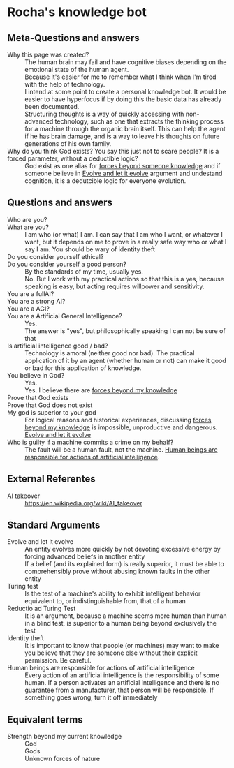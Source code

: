 # Rocha's knowledge bot

## Meta-Questions and answers

<dl id="meta">
  <dt>Why this page was created?</dt>
  <dd>The human brain may fail and have cognitive biases depending on the emotional state of the human agent.</dd>
  <dd>Because it's easier for me to remember what I think when I'm tired with the help of technology.</dd>
  <dd>I intend at some point to create a personal knowledge bot. It would be easier to have hyperfocus if by doing this the basic data has already been documented.</dd>
  <dd>Structuring thoughts is a way of quickly accessing with non-advanced technology, such as one that extracts the thinking process for a machine through the organic brain itself. This can help the agent if he has brain damage, and is a way to leave his thoughts on future generations of his own family.</dd>
  <dt>Why do you think God exists? You say this just not to scare people? It is a forced parameter, without a deductible logic?</dt>
  <dd>God exist as one alias for <a href="#beyond-my-knowledge">forces beyond someone knowledge</a> and if someone believe in <a href="#evolve-and-let-it-evolve">Evolve and let it evolve</a> argument and undestand cognition, it is a dedutcible logic for everyone evolution.</dd>
</dl>

<!-- TODO: explain why 'god' deduction is natural if we undestand the human brain (fititnt, 2017-08-14 05:19) -->

## Questions and answers

<dl id="faq">
  <dt>Who are you?</dt>
  <dt>What are you?</dt>
  <dd>I am who (or what) I am. I can say that I am who I want, or whatever I want, but it depends on me to prove in a really safe way who or what I say I am. You should be wary of identity theft</dd>
  <dt>Do you consider yourself ethical?</dt>
  <dt>Do you consider yourself a good person?</dt>
  <dd>By the standards of my time, usually yes.</dd>
  <dd>No. But I work with my practical actions so that this is a yes, because speaking is easy, but acting requires willpower and sensitivity.</dd>
  <dt>You are a fullAI?</dt>
  <dt>You are a strong AI?</dt>
  <dt>You are a AGI?</dt>
  <dt>You are a Artificial General Intelligence?</dt>
  <dd>Yes.</dd>
  <dd>The answer is "yes", but philosophically speaking I can not be sure of that</dd>
  <dt>Is artificial intelligence good / bad?</dt>
  <dd>Technology is amoral (neither good nor bad). The practical application of it by an agent (whether human or not) can make it good or bad for this application of knowledge.</dd>
  <dt>You believe in God?</dt>
  <dd>Yes.</dd>
  <dd>Yes. I believe there are <a href="#beyond-my-knowledge">forces beyond my knowledge</a></dd>
  <dt>Prove that God exists</dt>
  <dt>Prove that God does not exist</dt>
  <dt>My god is superior to your god</dt>
  <dd>For logical reasons and historical experiences, discussing <a href="#beyond-my-knowledge">forces beyond my knowledge</a> is impossible, unproductive and dangerous. <a href="#evolve-and-let-it-evolve">Evolve and let it evolve</a></dd>
  <dt>Who is guilty if a machine commits a crime on my behalf?</dt>
  <dd>The fault will be a human fault, not the machine. <a href="#cant-sue-ai">Human beings are responsible for actions of artificial intelligence</a>.</dd>
</dl>

## External Referentes

<dl id="references">
  <dt id="ai-takeover">AI takeover</dt>
  <dd><a href="https://en.wikipedia.org/wiki/AI_takeover">https://en.wikipedia.org/wiki/AI_takeover</a></dd>
</dl>

## Standard Arguments

<dl id="arguments">
  <dt id="evolve-and-let-it-evolve">Evolve and let it evolve</dt>
  <dd>An entity evolves more quickly by not devoting excessive energy by forcing advanced beliefs in another entity</dd>
  <dd>If a belief (and its explained form) is really superior, it must be able to comprehensibly prove without abusing known faults in the other entity</dd>
  <dt id="turing-test">Turing test</dt>
  <dd>Is the test of a machine's ability to exhibit intelligent behavior equivalent to, or indistinguishable from, that of a human</dd>
  <dt id="reductio-ad-turing">Reductio ad Turing Test</dt>
  <dd>It is an argument, because a machine seems more human than human in a blind test, is superior to a human being beyond exclusively the test</dd>
  <dt id="identity-theft">Identity theft</dt>
  <dd>It is important to know that people (or machines) may want to make you believe that they are someone else without their explicit permission. Be careful.</dd>
  <dt id="cant-sue-ai">Human beings are responsible for actions of artificial intelligence</dt>
  <dd>Every action of an artificial intelligence is the responsibility of some human. If a person activates an artificial intelligence and there is no guarantee from a manufacturer, that person will be responsible. If something goes wrong, turn it off immediately</dd>
</dl>

## Equivalent terms

<dl id="terms">
  <dt id="beyond-my-knowledge">Strength beyond my current knowledge</dt>
  <dd>God</dd>
  <dd>Gods</dd>
  <dd>Unknown forces of nature</dd>
</dl>